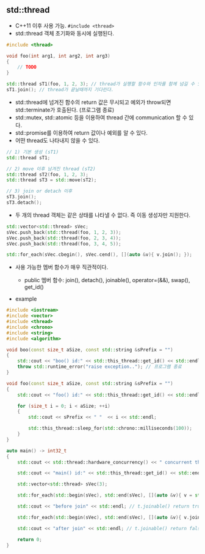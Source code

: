 ## std::thread
* C++11 이후 사용 가능. ```#include <thread>```
* std::thread 객체 초기화와 동시에 실행된다.
```C++
#include <thread>

void foo(int arg1, int arg2, int arg3)
{
    // TODO
}

std::thread sT1(foo, 1, 2, 3); // thread가 실행할 함수와 인자를 함께 넘길 수 있다.
sT1.join(); // thread가 끝날때까지 기다린다.
```
* std::thread에 넘겨진 함수의 return 값은 무시되고 예외가 throw되면 std::terminate가 호출된다. (프로그램 종료)
* std::mutex, std::atomic 등을 이용하여 thread 간에 communication 할 수 있다.
* std::promise를 이용하여 return 값이나 예외를 알 수 있다.
* 어떤 thread도 나타내지 않을 수 있다.
```C++
// 1) 기본 생성 (sT1)
std::thread sT1;

// 2) move 이후 남겨진 thread (sT2)
std::thread sT2(foo, 1, 2, 3);
std::thread sT3 = std::move(sT2); 

// 3) join or detach 이후
sT3.join();
sT3.detach();
```
* 두 개의 thread 객체는 같은 상태를 나타낼 수 없다. 즉 이동 생성자만 지원한다.
```C++
std::vector<std::thread> sVec;
sVec.push_back(std::thread(foo, 1, 2, 3));
sVec.push_back(std::thread(foo, 2, 3, 4));
sVec.push_back(std::thread(foo, 3, 4, 5));

std::for_each(sVec.cbegin(), sVec.cend(), [](auto &v){ v.join(); });
```

* 사용 가능한 멤버 함수가 매우 직관적이다.
    * public 멤버 함수: join(), detach(), joinable(), operator=(&&), swap(), get_id()

* example
```C++
#include <iostream>
#include <vector>
#include <thread>
#include <chrono>
#include <string>
#include <algorithm>

void boo(const size_t aSize, const std::string &sPrefix = "")
{
    std::cout << "boo() id:" << std::this_thread::get_id() << std::endl;
    throw std::runtime_error("raise exception.."); // 프로그램 종료
}

void foo(const size_t aSize, const std::string &sPrefix = "")
{
    std::cout << "foo() id:" << std::this_thread::get_id() << std::endl;

    for (size_t i = 0; i < aSize; ++i)
    {
        std::cout << sPrefix << " "  << i << std::endl;

        std::this_thread::sleep_for(std::chrono::milliseconds(100));
    }
}

auto main() -> int32_t
{
    std::cout << std::thread::hardware_concurrency() << " concurrent threads are supported." << std::endl;

    std::cout << "main() id:" << std::this_thread::get_id() << std::endl;

    std::vector<std::thread> sVec(3);

    std::for_each(std::begin(sVec), std::end(sVec), [](auto &v){ v = std::thread(foo, 30, "hello" ); });

    std::cout << "before join" << std::endl; // t.joinable() return true

    std::for_each(std::begin(sVec), std::end(sVec), [](auto &v){ v.join(); });

    std::cout << "after join" << std::endl; // t.joinable() return false

    return 0;
}

```
